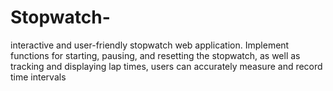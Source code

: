 # Stopwatch-
interactive and user-friendly stopwatch web application.  Implement functions for starting, pausing, and resetting the stopwatch, as well as tracking and displaying lap times, users can accurately measure and record time intervals

